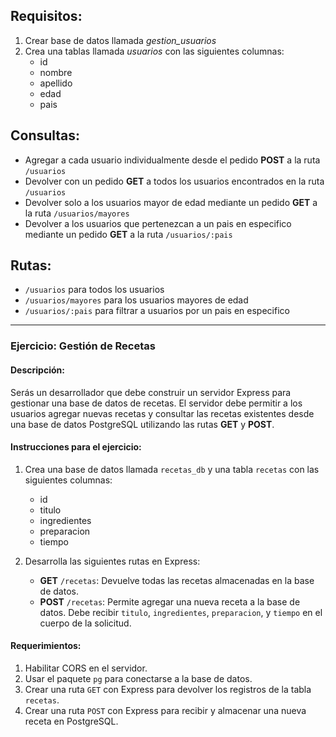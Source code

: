 ## Requisitos:

1. Crear base de datos llamada _*gestion_usuarios*_
2. Crea una tablas llamada _usuarios_ con las siguientes columnas:
   - id
   - nombre
   - apellido
   - edad
   - pais

## Consultas:

- Agregar a cada usuario individualmente desde el pedido **POST** a la ruta `/usuarios`
- Devolver con un pedido **GET** a todos los usuarios encontrados en la ruta `/usuarios`
- Devolver solo a los usuarios mayor de edad mediante un pedido **GET** a la ruta `/usuarios/mayores`
- Devolver a los usuarios que pertenezcan a un pais en especifico mediante un pedido **GET** a la ruta `/usuarios/:pais` <!-- ":pais" para poder utilizar este parametro pueden trabajar con req.params a la hora de hacer su peticion -->

## Rutas:

- `/usuarios` para todos los usuarios
- `/usuarios/mayores` para los usuarios mayores de edad
- `/usuarios/:pais` para filtrar a usuarios por un pais en especifico

---

### Ejercicio: Gestión de Recetas

#### Descripción:

Serás un desarrollador que debe construir un servidor Express para gestionar una base de datos de recetas. El servidor debe permitir a los usuarios agregar nuevas recetas y consultar las recetas existentes desde una base de datos PostgreSQL utilizando las rutas **GET** y **POST**.

#### Instrucciones para el ejercicio:

1. Crea una base de datos llamada `recetas_db` y una tabla `recetas` con las siguientes columnas:

   - id
   - titulo
   - ingredientes
   - preparacion
   - tiempo

2. Desarrolla las siguientes rutas en Express:
   - **GET** `/recetas`: Devuelve todas las recetas almacenadas en la base de datos.
   - **POST** `/recetas`: Permite agregar una nueva receta a la base de datos. Debe recibir `titulo`, `ingredientes`, `preparacion`, y `tiempo` en el cuerpo de la solicitud.

#### Requerimientos:

1. Habilitar CORS en el servidor.
2. Usar el paquete `pg` para conectarse a la base de datos.
3. Crear una ruta `GET` con Express para devolver los registros de la tabla `recetas`.
4. Crear una ruta `POST` con Express para recibir y almacenar una nueva receta en PostgreSQL.
